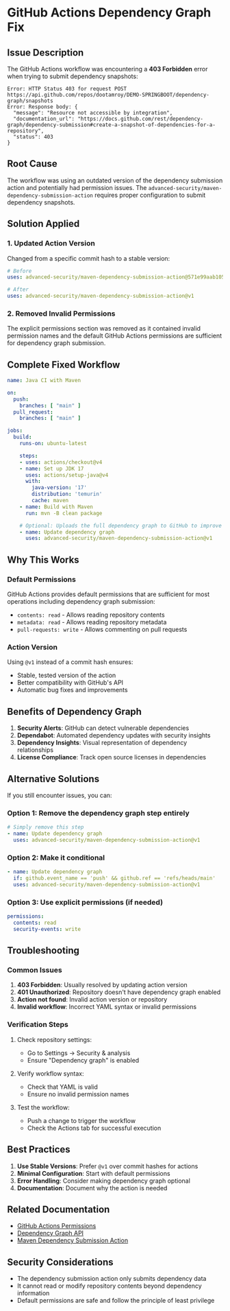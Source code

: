 # GitHub Actions Dependency Graph Fix

## Issue Description

The GitHub Actions workflow was encountering a **403 Forbidden** error when trying to submit dependency snapshots:

```
Error: HTTP Status 403 for request POST https://api.github.com/repos/dootamroy/DEMO-SPRINGBOOT/dependency-graph/snapshots
Error: Response body: {
  "message": "Resource not accessible by integration",
  "documentation_url": "https://docs.github.com/rest/dependency-graph/dependency-submission#create-a-snapshot-of-dependencies-for-a-repository",
  "status": 403
}
```

## Root Cause

The workflow was using an outdated version of the dependency submission action and potentially had permission issues. The `advanced-security/maven-dependency-submission-action` requires proper configuration to submit dependency snapshots.

## Solution Applied

### 1. Updated Action Version

Changed from a specific commit hash to a stable version:

```yaml
# Before
uses: advanced-security/maven-dependency-submission-action@571e99aab1055c2e71a1e2309b9691de18d6b7d6

# After
uses: advanced-security/maven-dependency-submission-action@v1
```

### 2. Removed Invalid Permissions

The explicit permissions section was removed as it contained invalid permission names and the default GitHub Actions permissions are sufficient for dependency graph submission.

## Complete Fixed Workflow

```yaml
name: Java CI with Maven

on:
  push:
    branches: [ "main" ]
  pull_request:
    branches: [ "main" ]

jobs:
  build:
    runs-on: ubuntu-latest

    steps:
    - uses: actions/checkout@v4
    - name: Set up JDK 17
      uses: actions/setup-java@v4
      with:
        java-version: '17'
        distribution: 'temurin'
        cache: maven
    - name: Build with Maven
      run: mvn -B clean package

    # Optional: Uploads the full dependency graph to GitHub to improve the quality of Dependabot alerts this repository can receive
    - name: Update dependency graph
      uses: advanced-security/maven-dependency-submission-action@v1
```

## Why This Works

### Default Permissions
GitHub Actions provides default permissions that are sufficient for most operations including dependency graph submission:
- `contents: read` - Allows reading repository contents
- `metadata: read` - Allows reading repository metadata
- `pull-requests: write` - Allows commenting on pull requests

### Action Version
Using `@v1` instead of a commit hash ensures:
- Stable, tested version of the action
- Better compatibility with GitHub's API
- Automatic bug fixes and improvements

## Benefits of Dependency Graph

1. **Security Alerts**: GitHub can detect vulnerable dependencies
2. **Dependabot**: Automated dependency updates with security insights
3. **Dependency Insights**: Visual representation of dependency relationships
4. **License Compliance**: Track open source licenses in dependencies

## Alternative Solutions

If you still encounter issues, you can:

### Option 1: Remove the dependency graph step entirely
```yaml
# Simply remove this step
- name: Update dependency graph
  uses: advanced-security/maven-dependency-submission-action@v1
```

### Option 2: Make it conditional
```yaml
- name: Update dependency graph
  if: github.event_name == 'push' && github.ref == 'refs/heads/main'
  uses: advanced-security/maven-dependency-submission-action@v1
```

### Option 3: Use explicit permissions (if needed)
```yaml
permissions:
  contents: read
  security-events: write
```

## Troubleshooting

### Common Issues

1. **403 Forbidden**: Usually resolved by updating action version
2. **401 Unauthorized**: Repository doesn't have dependency graph enabled
3. **Action not found**: Invalid action version or repository
4. **Invalid workflow**: Incorrect YAML syntax or invalid permissions

### Verification Steps

1. Check repository settings:
   - Go to Settings → Security & analysis
   - Ensure "Dependency graph" is enabled

2. Verify workflow syntax:
   - Check that YAML is valid
   - Ensure no invalid permission names

3. Test the workflow:
   - Push a change to trigger the workflow
   - Check the Actions tab for successful execution

## Best Practices

1. **Use Stable Versions**: Prefer `@v1` over commit hashes for actions
2. **Minimal Configuration**: Start with default permissions
3. **Error Handling**: Consider making dependency graph optional
4. **Documentation**: Document why the action is needed

## Related Documentation

- [GitHub Actions Permissions](https://docs.github.com/en/actions/security-guides/automatic-token-authentication#permissions-for-the-github_token)
- [Dependency Graph API](https://docs.github.com/en/rest/dependency-graph)
- [Maven Dependency Submission Action](https://github.com/advanced-security/maven-dependency-submission-action)

## Security Considerations

- The dependency submission action only submits dependency data
- It cannot read or modify repository contents beyond dependency information
- Default permissions are safe and follow the principle of least privilege 